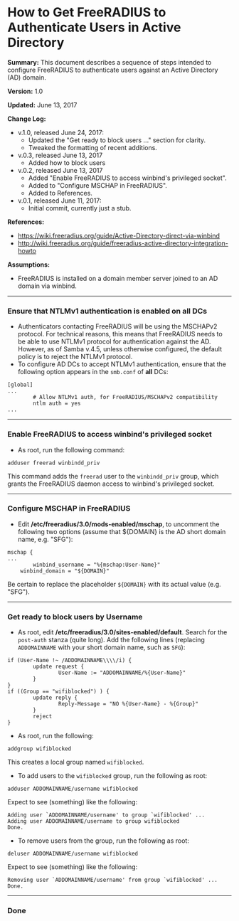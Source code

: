 # How to Get FreeRADIUS to Authenticate Users in Active Directory

__Summary:__
This document describes a sequence of steps intended to configure FreeRADIUS
to authenticate users against an Active Directory (AD) domain.

__Version:__ 1.0

__Updated:__ June 13, 2017

__Change Log:__
+ v.1.0, released June 24, 2017:
  - Updated the "Get ready to block users ..." section for clarity.
  - Tweaked the formatting of recent additions.
+ v.0.3, released June 13, 2017
  - Added how to block users
+ v.0.2, released June 13, 2017
  - Added "Enable FreeRADIUS to access winbind's privileged socket".
  - Added to "Configure MSCHAP in FreeRADIUS".
  - Added to References.
+ v.0.1, released June 11, 2017:
  - Initial commit, currently just a stub.

__References:__
+ https://wiki.freeradius.org/guide/Active-Directory-direct-via-winbind
+ http://wiki.freeradius.org/guide/freeradius-active-directory-integration-howto

__Assumptions:__
+ FreeRADIUS is installed on a domain member server joined to an AD domain
  via winbind.

---
### Ensure that NTLMv1 authentication is enabled on all DCs
+ Authenticators contacting FreeRADIUS will be using the MSCHAPv2 protocol.
  For technical reasons, this means that FreeRADIUS needs to be able to use
  NTLMv1 protocol for authentication against the AD. However, as of Samba
  v.4.5, unless otherwise configured, the default policy is to reject the
  NTLMv1 protocol.
+ To configure AD DCs to accept NTLMv1 authentication, ensure that the
  following option appears in the `smb.conf` of **all** DCs:
```
[global]
...
        # Allow NTLMv1 auth, for FreeRADIUS/MSCHAPv2 compatibility
        ntlm auth = yes
...
```

---
### Enable FreeRADIUS to access winbind's privileged socket
+ As root, run the following command:
```
adduser freerad winbindd_priv
```
This command adds the `freerad` user to the `winbindd_priv` group, which
grants the FreeRADIUS daemon access to winbind's privileged socket.

---
### Configure MSCHAP in FreeRADIUS
+ Edit __/etc/freeradius/3.0/mods-enabled/mschap__, to uncomment the following
  two options (assume that ${DOMAIN} is the AD short domain name, e.g. "SFG"):
```
mschap {
...
        winbind_username = "%{mschap:User-Name}"
	winbind_domain = "${DOMAIN}"
```
Be certain to replace the placeholder `${DOMAIN}` with its actual value (e.g.
"SFG").

---
### Get ready to block users by Username
+ As root, edit __/etc/freeradius/3.0/sites-enabled/default__.
  Search for the `post-auth` stanza (quite long).
  Add the following lines (replacing `ADDOMAINNAME` with your
  short domain name, such as `SFG`):
```
if (User-Name !~ /ADDOMAINNAME\\\\/i) {
        update request {
                User-Name := "ADDOMAINNAME/%{User-Name}"
        }
}
if ((Group == "wifiblocked") ) {
        update reply {
                Reply-Message = "NO %{User-Name} - %{Group}"
        }
        reject
}
```
+ As root, run the following:
```
addgroup wifiblocked
```
This creates a local group named `wifiblocked`.
+ To add users to the `wifiblocked` group, run the following as root:
```
adduser ADDOMAINNAME/username wifiblocked
```
Expect to see (something) like the following:
```
Adding user `ADDOMAINNAME/username' to group `wifiblocked' ...
Adding user ADDOMAINNAME/username to group wifiblocked
Done.
```
+ To remove users from the group, run the following as root:
```
deluser ADDOMAINNAME/username wifiblocked
```
Expect to see (something) like the following:
```
Removing user `ADDOMAINNAME/username' from group `wifiblocked' ...
Done.
```

---
### Done

